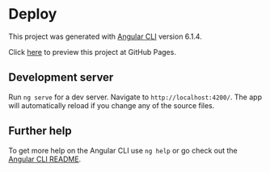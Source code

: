 # Deploy

This project was generated with [Angular CLI](https://github.com/angular/angular-cli) version 6.1.4.

Click [here](https://o1ococ.github.io/angular6.deploy/) to preview this project at GitHub Pages.

## Development server

Run `ng serve` for a dev server. Navigate to `http://localhost:4200/`. The app will automatically reload if you change any of the source files.

## Further help

To get more help on the Angular CLI use `ng help` or go check out the [Angular CLI README](https://github.com/angular/angular-cli/blob/master/README.md).
